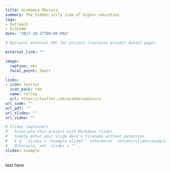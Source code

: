 ```yaml
---
title: Academia Obscura
summary: The hidden silly side of higher education.
tags:
- Outreach
- SciComm
date: "2017-10-27T00:00:00Z"

# Optional external URL for project (replaces project detail page).

external_link: ""

image: 
  caption: abc
  focal_point: Smart

links:
- icon: twitter
  icon_pack: fab
  name: Follow
  url: https://twitter.com/academiaobscura
url_code: ""
url_pdf: ""
url_slides: ""
url_video: ""

# Slides (optional).
#   Associate this project with Markdown slides.
#   Simply enter your slide deck's filename without extension.
#   E.g. `slides = "example-slides"` references `content/slides/example-slides.md`.
#   Otherwise, set `slides = ""`.
slides: example
---
```


text here
